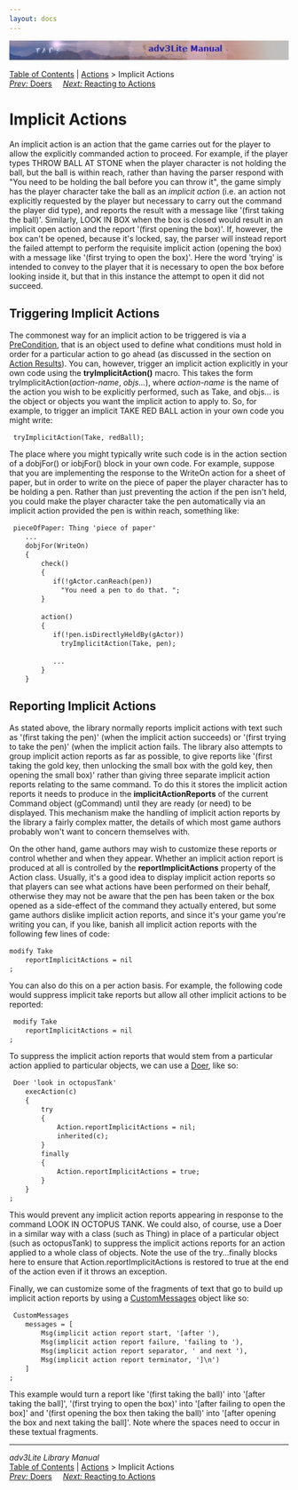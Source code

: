 ```yaml
---
layout: docs
---
```

<div class="topbar">

<img src="topbar.jpg" data-border="0" />

</div>

<div class="nav">

<a href="toc.html" class="nav">Table of Contents</a> \|
<a href="action.html" class="nav">Actions</a> \> Implicit Actions  
<span class="navnp"><a href="doer.html" class="nav"><em>Prev:</em> Doers</a>
   
<a href="react.html" class="nav"><em>Next:</em> Reacting to Actions</a>
    </span>

</div>

<div class="main">

# Implicit Actions

An implicit action is an action that the game carries out for the player
to allow the explicitly commanded action to proceed. For example, if the
player types THROW BALL AT STONE when the player character is not
holding the ball, but the ball is within reach, rather than having the
parser respond with "You need to be holding the ball before you can
throw it", the game simply has the player character take the ball as an
*implicit action* (i.e. an action not explicitly requested by the player
but necessary to carry out the command the player did type), and reports
the result with a message like '(first taking the ball)'. Similarly,
LOOK IN BOX when the box is closed would result in an implicit open
action and the report '(first opening the box)'. If, however, the box
can't be opened, because it's locked, say, the parser will instead
report the failed attempt to perform the requisite implicit action
(opening the box) with a message like '(first trying to open the box)'.
Here the word 'trying' is intended to convey to the player that it is
necessary to open the box before looking inside it, but that in this
instance the attempt to open it did not succeed.

  
<span id="trigger"></span>

## Triggering Implicit Actions

The commonest way for an implicit action to be triggered is via a
[PreCondition](actres.html#precond), that is an object used to define
what conditions must hold in order for a particular action to go ahead
(as discussed in the section on [Action Results](actres.html#precond)).
You can, however, trigger an implicit action explicitly in your own code
using the **tryImplicitAction()** macro. This takes the form
<span class="code">tryImplicitAction(*action-name*, *objs...*)</span>,
where *action-name* is the name of the action you wish to be explicitly
performed, such as <span class="code">Take</span>, and objs... is the
object or objects you want the implicit action to apply to. So, for
example, to trigger an implicit TAKE RED BALL action in your own code
you might write:

<div class="code">

     tryImplicitAction(Take, redBall); 
     

</div>

The place where you might typically write such code is in the action
section of a dobjFor() or iobjFor() block in your own code. For example,
suppose that you are implementing the response to the WriteOn action for
a sheet of paper, but in order to write on the piece of paper the player
character has to be holding a pen. Rather than just preventing the
action if the pen isn't held, you could make the player character take
the pen automatically via an implicit action provided the pen is within
reach, something like:

<div class="code">

     pieceOfPaper: Thing 'piece of paper'
        ...
        dobjFor(WriteOn)
        {
            check()
            {
               if(!gActor.canReach(pen))
                 "You need a pen to do that. ";
            }
            
            action()
            {
               if(!pen.isDirectlyHeldBy(gActor))
                 tryImplicitAction(Take, pen);
                 
               ...  
            }
        }
     

</div>

  
<span id="reporting"></span>

## Reporting Implicit Actions

As stated above, the library normally reports implicit actions with text
such as '(first taking the pen)' (when the implicit action succeeds) or
'(first trying to take the pen)' (when the implicit action fails. The
library also attempts to group implicit action reports as far as
possible, to give reports like '(first taking the gold key, then
unlocking the small box with the gold key, then opening the small box)'
rather than giving three separate implicit action reports relating to
the same command. To do this it stores the implicit action reports it
needs to produce in the **implicitActionReports** of the current Command
object (<span class="code">gCommand</span>) until they are ready (or
need) to be displayed. This mechanism make the handling of implicit
action reports by the library a fairly complex matter, the details of
which most game authors probably won't want to concern themselves with.

On the other hand, game authors may wish to customize these reports or
control whether and when they appear. Whether an implicit action report
is produced at all is controlled by the **reportImplicitActions**
property of the <span class="code">Action</span> class. Usually, it's a
good idea to display implicit action reports so that players can see
what actions have been performed on their behalf, otherwise they may not
be aware that the pen has been taken or the box opened as a side-effect
of the command they actually entered, but some game authors dislike
implicit action reports, and since it's your game you're writing you
can, if you like, banish all implicit action reports with the following
few lines of code:

<div class="code">

    modify Take
        reportImplicitActions = nil
    ;

</div>

You can also do this on a per action basis. For example, the following
code would suppress implicit take reports but allow all other implicit
actions to be reported:

<div class="code">

     modify Take
        reportImplicitActions = nil
    ;
     

</div>

To suppress the implicit action reports that would stem from a
particular action applied to particular objects, we can use a
[Doer](doer.html), like so:

<div class="code">

     Doer 'look in octopusTank'
        execAction(c)
        {
            try
            {
                Action.reportImplicitActions = nil;
                inherited(c);
            }
            finally
            {
                Action.reportImplicitActions = true;
            }
        }       
    ;
     

</div>

This would prevent any implicit action reports appearing in response to
the command LOOK IN OCTOPUS TANK. We could also, of course, use a Doer
in a similar way with a class (such as <span class="code">Thing</span>)
in place of a particular object (such as
<span class="code">octopusTank</span>) to suppress the implicit actions
reports for an action applied to a whole class of objects. Note the use
of the try...finally blocks here to ensure that
<span class="code">Action.reportImplicitActions</span> is restored to
true at the end of the action even if it throws an exception.

Finally, we can customize some of the fragments of text that go to build
up implicit action reports by using a
[CustomMessages](message.html#custmessage_idx) object like so:

<div class="code">

     CustomMessages
        messages = [
            Msg(implicit action report start, '[after '),
            Msg(implicit action report failure, 'failing to '),
            Msg(implicit action report separator, ' and next '),
            Msg(implicit action report terminator, ']\n')   
        ]
    ;
     

</div>

This example would turn a report like '(first taking the ball)' into
'\[after taking the ball\]', '(first trying to open the box)' into
'\[after failing to open the box\]' and '(first opening the box then
taking the ball)' into '\[after opening the box and next taking the
ball\]'. Note where the spaces need to occur in these textual fragments.

------------------------------------------------------------------------

<div class="navb">

*adv3Lite Library Manual*  
<a href="toc.html" class="nav">Table of Contents</a> \|
<a href="action.html" class="nav">Actions</a> \> Implicit Actions  
<span class="navnp"><a href="doer.html" class="nav"><em>Prev:</em> Doers</a>
   
<a href="react.html" class="nav"><em>Next:</em> Reacting to Actions</a>
    </span>

</div>

</div>
